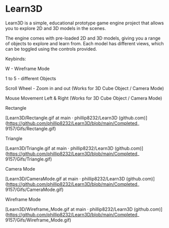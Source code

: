 # Learn3D

Learn3D is a simple, educational prototype game engine project that allows you to explore 2D and 3D models in the scenes. 

The engine comes with pre-loaded 2D and 3D models, giving you a range of objects to explore and learn from. Each model has different views, which can be toggled using the controls provided.



Keybinds:

W - Wireframe Mode

1 to 5 - different Objects

Scroll Wheel - Zoom in and out (Works for 3D Cube Object / Camera Mode)

Mouse Movement Left & Right (Works for 3D Cube Object / Camera Mode)



Rectangle

[Learn3D/Rectangle.gif at main · phillip8232/Learn3D (github.com)](https://github.com/phillip8232/Learn3D/blob/main/Completed_ 9157/Gifs/Rectangle.gif)

Triangle

[Learn3D/Triangle.gif at main · phillip8232/Learn3D (github.com)](https://github.com/phillip8232/Learn3D/blob/main/Completed_ 9157/Gifs/Triangle.gif)

Camera Mode

[Learn3D/CameraMode.gif at main · phillip8232/Learn3D (github.com)](https://github.com/phillip8232/Learn3D/blob/main/Completed_ 9157/Gifs/CameraMode.gif)

Wireframe Mode

[Learn3D/Wireframe_Mode.gif at main · phillip8232/Learn3D (github.com)](https://github.com/phillip8232/Learn3D/blob/main/Completed_ 9157/Gifs/Wireframe_Mode.gif)
